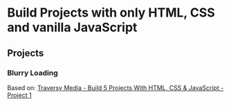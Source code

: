 # Build Projects with only HTML, CSS and vanilla JavaScript

## Projects

### Blurry Loading

Based on: [Traversy Media - Build 5 Projects With HTML, CSS & JavaScript - Project 1](https://youtu.be/JkeyKeK3V24?t=143)

